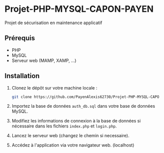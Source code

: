 # Projet-PHP-MYSQL-CAPON-PAYEN

Projet de sécurisation en maintenance applicatif

## Prérequis

- PHP
- MySQL
- Serveur web (MAMP, XAMP, ...)

## Installation

1. Clonez le dépôt sur votre machine locale :
    ```sh
    git clone https://github.com/PayenAlexis62730/Projet-PHP-MYSQL-CAPON-PAYEN.git
    ```

2. Importez la base de données `auth_db.sql` dans votre base de données MySQL.

3. Modifiez les informations de connexion à la base de données si nécessaire dans les fichiers `index.php` et `login.php`.

4. Lancez le serveur web (changez le chemin si necessaire).

5. Accédez à l'application via votre navigateur web. (localhost)

